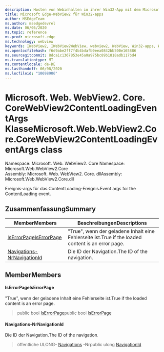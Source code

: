 ```yaml
---
description: Hosten von Webinhalten in ihrer Win32-App mit dem Microsoft Edge WebView2-Steuerelement
title: Microsoft Edge-WebView2 für Win32-apps
author: MSEdgeTeam
ms.author: msedgedevrel
ms.date: 06/05/2020
ms.topic: reference
ms.prod: microsoft-edge
ms.technology: webview
keywords: IWebView2, IWebView2WebView, webview2, WebView, Win32-apps, Win32, Edge, ICoreWebView2, ICoreWebView2Controller, Browser-Steuerelement, Edge-HTML
ms.openlocfilehash: f6d9abe2ff7f4b4bdafb9eea0842bb500e165886
ms.sourcegitcommit: 8dca1c1367853e45a0a975bc89b1818adb117bd4
ms.translationtype: MT
ms.contentlocale: de-DE
ms.lasthandoff: 06/08/2020
ms.locfileid: "10698906"
---
```

# <span data-ttu-id="1527a-104">Microsoft. Web. WebView2. Core. CoreWebView2ContentLoadingEventArgs Klasse</span><span class="sxs-lookup"><span data-stu-id="1527a-104">Microsoft.Web.WebView2.Core.CoreWebView2ContentLoadingEventArgs class</span></span> 

<span data-ttu-id="1527a-105">Namespace: Microsoft. Web. WebView2. Core </span><span class="sxs-lookup"><span data-stu-id="1527a-105">Namespace: Microsoft.Web.WebView2.Core</span></span>\
<span data-ttu-id="1527a-106">Assembly: Microsoft. Web. WebView2. Core. dll</span><span class="sxs-lookup"><span data-stu-id="1527a-106">Assembly: Microsoft.Web.WebView2.Core.dll</span></span>

<span data-ttu-id="1527a-107">Ereignis-args für das ContentLoading-Ereignis.</span><span class="sxs-lookup"><span data-stu-id="1527a-107">Event args for the ContentLoading event.</span></span>

## <span data-ttu-id="1527a-108">Zusammenfassung</span><span class="sxs-lookup"><span data-stu-id="1527a-108">Summary</span></span>

 <span data-ttu-id="1527a-109">Member</span><span class="sxs-lookup"><span data-stu-id="1527a-109">Members</span></span>                        | <span data-ttu-id="1527a-110">Beschreibungen</span><span class="sxs-lookup"><span data-stu-id="1527a-110">Descriptions</span></span>
--------------------------------|---------------------------------------------
[<span data-ttu-id="1527a-111">IsErrorPage</span><span class="sxs-lookup"><span data-stu-id="1527a-111">IsErrorPage</span></span>](#iserrorpage) | <span data-ttu-id="1527a-112">"True", wenn der geladene Inhalt eine Fehlerseite ist.</span><span class="sxs-lookup"><span data-stu-id="1527a-112">True if the loaded content is an error page.</span></span>
[<span data-ttu-id="1527a-113">Navigations-Nr</span><span class="sxs-lookup"><span data-stu-id="1527a-113">NavigationId</span></span>](#navigationid) | <span data-ttu-id="1527a-114">Die ID der Navigation.</span><span class="sxs-lookup"><span data-stu-id="1527a-114">The ID of the navigation.</span></span>

## <span data-ttu-id="1527a-115">Member</span><span class="sxs-lookup"><span data-stu-id="1527a-115">Members</span></span>

#### <span data-ttu-id="1527a-116">IsErrorPage</span><span class="sxs-lookup"><span data-stu-id="1527a-116">IsErrorPage</span></span> 

<span data-ttu-id="1527a-117">"True", wenn der geladene Inhalt eine Fehlerseite ist.</span><span class="sxs-lookup"><span data-stu-id="1527a-117">True if the loaded content is an error page.</span></span>

> <span data-ttu-id="1527a-118">public bool [IsErrorPage](#iserrorpage)</span><span class="sxs-lookup"><span data-stu-id="1527a-118">public bool [IsErrorPage](#iserrorpage)</span></span>

#### <span data-ttu-id="1527a-119">Navigations-Nr</span><span class="sxs-lookup"><span data-stu-id="1527a-119">NavigationId</span></span> 

<span data-ttu-id="1527a-120">Die ID der Navigation.</span><span class="sxs-lookup"><span data-stu-id="1527a-120">The ID of the navigation.</span></span>

> <span data-ttu-id="1527a-121">öffentliche ULONG- [Navigations](#navigationid) -Nr</span><span class="sxs-lookup"><span data-stu-id="1527a-121">public ulong [NavigationId](#navigationid)</span></span>

